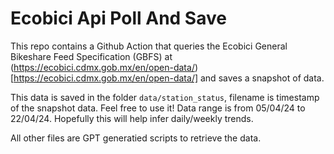 # Ecobici Api Poll And Save

This repo contains a Github Action that queries the Ecobici General Bikeshare Feed Specification (GBFS) at (https://ecobici.cdmx.gob.mx/en/open-data/)[https://ecobici.cdmx.gob.mx/en/open-data/] and saves a snapshot of data.

This data is saved in the folder `data/station_status`, filename is timestamp of the snapshot data. Feel free to use it! Data range is from 05/04/24 to 22/04/24. Hopefully this will help infer daily/weekly trends.

All other files are GPT generatied scripts to retrieve the data.